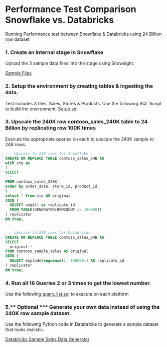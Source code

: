 # Performance Test Comparison Snowflake vs. Databricks
Running Performance test between Snowflake &amp; Databricks using 24 Billion row dataset

### 1. Create an internal stage in Snowflake 
Upload the 3 sample data files into the stage using Snowsight.

[Sample Files](https://github.com/NickAkincilar/Performance_Test_Snowflake_Databricks/tree/main/SampleFiles)

### 2. Setup the environment by creating tables & ingesting the data.

Test includes 3 files. Sales, Stores & Products. Use the following SQL Script to build the environment. 
[Setup.sql](https://github.com/NickAkincilar/Performance_Test_Snowflake_Databricks/blob/main/code/setup.sql)

### 3. Upscale the 240K row contoso_sales_240K table to 24 Billion by replicating row 100K times

Execute the appropriate queries on each to upscale the 240K sample to 24B rows.

``` sql
 -- Upscale to 24B rows for Snowflake
CREATE OR REPLACE TABLE contoso_sales_24B AS
with cte as
(
SELECT 
  * 
FROM contoso_sales_240K 
order by order_date, store_id, product_id
)
select * from cte AS original
JOIN (
  SELECT seq4() as replicate_id
  FROM TABLE(GENERATOR(ROWCOUNT => 100000))
) replicator
ON true;


 -- Upscale to 24B rows for Databricks
CREATE OR REPLACE TABLE contoso_sales_24B AS
SELECT 
  original.* 
FROM contoso_sample_sales AS original
JOIN (
  SELECT explode(sequence(1, 100000)) AS replicate_id
) replicator
ON true;

```

### 4. Run all 16 Queries 2 or 3 times to get the lowest number.
Use the following [query_list.sql](https://github.com/NickAkincilar/Performance_Test_Snowflake_Databricks/blob/main/code/query_list.sql) to execute on each platform

### 5.** Optional *** Generate your own data instead of using the 240K row sample dataset.
Use the following Python code in Databricks to generate a sample dataset that looks realistic.

[Databricks Sample Sales Data Generator](https://github.com/NickAkincilar/Performance_Test_Snowflake_Databricks/blob/main/code/GenerateData.py)



